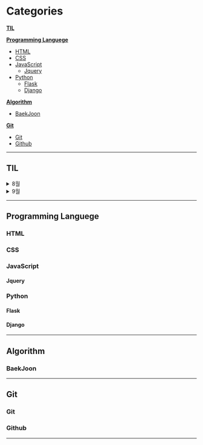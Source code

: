 # Categories

**[TIL](#TIL)**

**[Programming Languege](#Programming_Languege)**
* [HTML](#HTML)
* [CSS](#CSS)
* [JavaScript](#JavaScript)
  * [Jquery](#Jquery)
* [Python](#Python)
  * [Flask](#Flask)
  * [Django](#Django)

**[Algorithm](#Algorithm)**
* [BaekJoon](#BackJoon)

**[Git](#Git)**
* [Git](#Git)
* [Github](#Github)

---

## TIL
<details>
<summary>8월</summary>
<div markdown="1">

<details>
<summary>1주</summary>
<div markdown="1">
  
- [20220801_TIL](TIL/2022/08/1/01.md)
- [20220802_TIL](TIL/2022/08/1/02.md)
- [20220803_TIL](TIL/2022/08/1/03.md)
- [20220804_TIL](TIL/2022/08/1/04.md)
- [20220805_TIL](TIL/2022/08/1/05.md)
- [20220806_TIL](TIL/2022/08/1/06.md)
- [20220807_TIL](TIL/2022/08/1/07.md)
- [202208_1_WIL](TIL/2022/08/1.md)
  
</div>
</details>
  
<details>
<summary>2주</summary>
<div markdown="1">
  
- [20220808_TIL](TIL/2022/08/2/08.md)
- [20220809_TIL](TIL/2022/08/2/09.md)
- [20220810_TIL](TIL/2022/08/2/10.md)
- [20220811_TIL](TIL/2022/08/2/11.md)
- [20220812_TIL](TIL/2022/08/2/12.md)
- [20220813_TIL](TIL/2022/08/2/13.md)
- [20220814_TIL](TIL/2022/08/2/14.md)
- [202208_2_WIL](TIL/2022/08/2.md)
  
</div>
</details>
  
<details>
<summary>3주</summary>
<div markdown="1">
  
- [20220815_TIL](TIL/2022/08/3/15.md)
- [20220816_TIL](TIL/2022/08/3/16.md)
- [20220817_TIL](TIL/2022/08/3/17.md)
- [20220818_TIL](TIL/2022/08/3/18.md)
- [20220819_TIL](TIL/2022/08/3/19.md)
- [20220820_TIL](TIL/2022/08/3/20.md)
- [20220821_TIL](TIL/2022/08/3/21.md)
- [202208_3_WIL](TIL/2022/08/3.md)
  
</div>
</details>
  
<details>
<summary>4주</summary>
<div markdown="1">
  
- [20220822_TIL](TIL/2022/08/4/22.md)
- [20220823_TIL](TIL/2022/08/4/23.md)
- [20220824_TIL](TIL/2022/08/4/24.md)
- [20220825_TIL](TIL/2022/08/4/25.md)
- [20220826_TIL](TIL/2022/08/4/26.md)
- [20220827_TIL](TIL/2022/08/4/27.md)
- [20220828_TIL](TIL/2022/08/4/28.md)
- [202208_4_WIL](TIL/2022/08/4.md)
  
</div>
</details>
  
<details>
<summary>5주</summary>
<div markdown="1">
  
- [20220829_TIL](TIL/2022/08/5/29.md)
- [20220830_TIL](TIL/2022/08/5/30.md)
- [20220831_TIL](TIL/2022/08/5/31.md)
  
</div>
</details>
  
- [202208_MIL](TIL/2022/08.md)
  
</div>
</details>

<details>
<summary>9월</summary>
<div markdown="1">

<details>
<summary>0주</summary>
<div markdown="1">
  
- [20220901_TIL](TIL/2022/09/0/01.md)
- [20220902_TIL](TIL/2022/09/0/02.md)
- [20220903_TIL](TIL/2022/09/0/03.md)
- [20220904_TIL](TIL/2022/09/0/04.md)
  
</div>
  </details>
  
<details>
<summary>1주</summary>
<div markdown="1">
  
- [20220905_TIL](TIL/2022/09/1/05.md)
- [20220906_TIL](TIL/2022/09/1/06.md)
- [20220907_TIL](TIL/2022/09/1/07.md)
- [20220908_TIL](TIL/2022/09/1/08.md)
- [20220909_TIL](TIL/2022/09/1/09.md)
- [20220910_TIL](TIL/2022/09/1/10.md)
- [20220911_TIL](TIL/2022/09/1/11.md)
- [202209_1_WIL](TIL/2022/09/1.md)
  
</div>
</details>
  
<details>
<summary>2주</summary>
<div markdown="1">
  
- [20220912_TIL](TIL/2022/09/2/12.md)
- [20220913_TIL](TIL/2022/09/2/13.md)
- [20220914_TIL](TIL/2022/09/2/14.md)
- [20220915_TIL](TIL/2022/09/2/15.md)
- [20220916_TIL](TIL/2022/09/2/16.md)
- [20220917_TIL](TIL/2022/09/2/17.md)
- [20220918_TIL](TIL/2022/09/2/18.md)
- [202209_2_WIL](TIL/2022/09/2.md)
  
</div>
</details>
  
<details>
<summary>3주</summary>
<div markdown="1">
  
- [20220919_TIL](TIL/2022/09/3/19.md)
- [20220920_TIL](TIL/2022/09/3/20.md)
  
</div>
</details>

</div>
</details>

---

## Programming Languege
### HTML
### CSS
### JavaScript
#### Jquery
### Python
#### Flask
#### Django

---

## Algorithm
### BaekJoon

---

## Git
### Git
### Github

---
